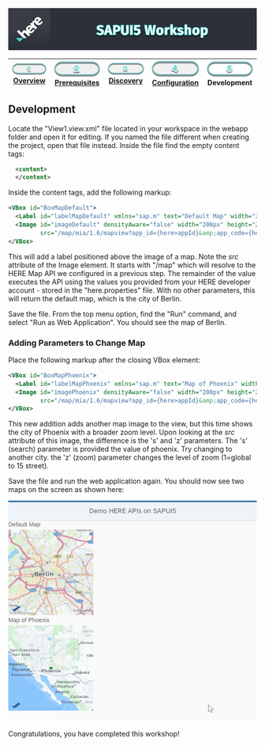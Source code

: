 <img src="/images/workshop_sapui5.jpg" width="890" />

| [![Overview](/images/01_off.png)<br>Overview](./README.md) | [![Prerequisites](/images/02_off.png)<br>Prerequisites](.02.md) | [![Discovery](/images/03_off.png)<br>Discovery](./03.md) | [![Configuration](/images/04_off.png)<br>Configuration](./04.md) | ![Development](/images/05.png)<br>Development
| :---: | :---: | :---: | :---: | :---: |

## Development

Locate the "View1.view.xml" file located in your workspace in the webapp folder and open it for editing. If you named the file
different when creating the project, open that file instead. Inside the file find the empty content tags:

``` xml
  <content>
  </content>
```

Inside the content tags, add the following markup:

``` xml
<VBox id="BoxMapDefault">
  <Label id="labelMapDefault" xmlns="sap.m" text="Default Map" width="220px"/>
  <Image id="imageDefault" densityAware="false" width="200px" height="200px" alt="map" 
         src="/map/mia/1.6/mapview?app_id={here>appId}&amp;app_code={here>appCode}" />
</VBox>
```

This will add a label positioned above the image of a map. Note the *src* attribute of the Image element. It starts with "/map"
which will resolve to the HERE Map API we configured in a previous step. The remainder of the value executes the API using the
values you provided from your HERE developer account - stored in the "here.properties" file. With no other parameters, this will
return the default map, which is the city of Berlin.

Save the file. From the top menu option, find the "Run" command, and select "Run as Web Application". You should see the map of Berlin.

### Adding Parameters to Change Map

Place the following markup after the closing VBox element:

``` xml
<VBox id="BoxMapPhoenix">
  <Label id="labelMapPhoenix" xmlns="sap.m" text="Map of Phoenix" width="220px"/>
  <Image id="imagePhoenix" densityAware="false" width="200px" height="200px" alt="map" 
         src="/map/mia/1.6/mapview?app_id={here>appId}&amp;app_code={here>appCode}&amp;s=phoenix&amp;z=4" />
</VBox>
```

This new addition adds another map image to the view, but this time shows the city of Phoenix with a broader zoom level. 
Upon looking at the *src* attribute of this image, the difference is the 's' and 'z' parameters. The 's' (search) parameter is
provided the value of phoenix. Try changing to another city. the 'z' (zoom) parameter changes the level of zoom 
(1=global to 15 street).

Save the file and run the web application again. You should now see two maps on the screen as shown here:

![view in browser](/images/sapui5_view_browser.jpg)


Congratulations, you have completed this workshop!
